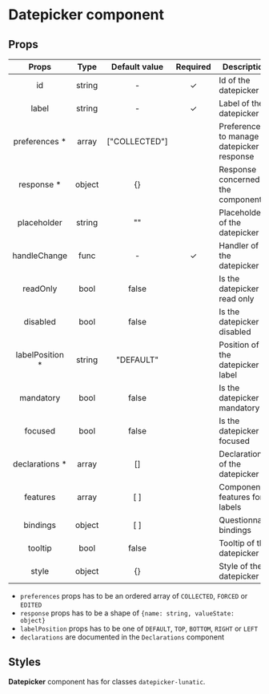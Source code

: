 # Datepicker component

## Props

|      Props       |  Type  | Default value | Required | Description                               |
| :--------------: | :----: | :-----------: | :------: | ----------------------------------------- |
|        id        | string |       -       |    ✓     | Id of the datepicker                      |
|      label       | string |       -       |    ✓     | Label of the datepicker                   |
|  preferences \*  | array  | ["COLLECTED"] |          | Preferences to manage datepicker response |
|   response \*    | object |      {}       |          | Response concerned by the component       |
|   placeholder    | string |      ""       |          | Placeholder of the datepicker             |
|   handleChange   |  func  |       -       |    ✓     | Handler of the datepicker                 |
|     readOnly     |  bool  |     false     |          | Is the datepicker read only               |
|     disabled     |  bool  |     false     |          | Is the datepicker disabled                |
| labelPosition \* | string |   "DEFAULT"   |          | Position of the datepicker label          |
|    mandatory     |  bool  |     false     |          | Is the datepicker mandatory               |
|     focused      |  bool  |     false     |          | Is the datepicker focused                 |
| declarations \*  | array  |      []       |          | Declarations of the datepicker            |
|     features     | array  |      [ ]      |          | Component features for labels             |
|     bindings     | object |      [ ]      |          | Questionnaire bindings                    |
|     tooltip      |  bool  |     false     |          | Tooltip of the datepicker                 |
|      style       | object |      {}       |          | Style of the datepicker                   |

- `preferences` props has to be an ordered array of `COLLECTED`, `FORCED` or `EDITED`
- `response` props has to be a shape of `{name: string, valueState: object}`
- `labelPosition` props has to be one of `DEFAULT`, `TOP`, `BOTTOM`, `RIGHT` or `LEFT`
- `declarations` are documented in the `Declarations` component

## Styles

**Datepicker** component has for classes `datepicker-lunatic`.
